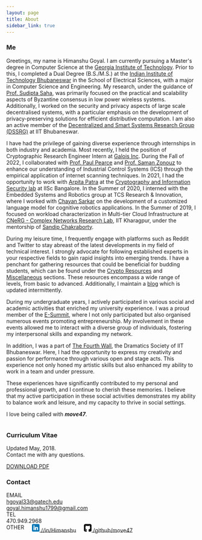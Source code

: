 ```yaml
---
layout: page
title: About
sidebar_link: true
---
```


### Me

Greetings, my name is Himanshu Goyal. I am currently pursuing a Master's degree in Computer Science at the [Georgia Institute of Technology](https://www.gatech.edu). Prior to this, I completed a Dual Degree (B.S./M.S.) at the [Indian Institute of Technology Bhubaneswar](https://www.iitbbs.ac.in/) in the School of Electrical Sciences, with a major in Computer Science and Engineering. My research, under the guidance of [Prof. Sudipta Saha](https://www.iitbbs.ac.in/profile-print.php?furl=sudipta), was primarily focused on the practical and scalability aspects of Byzantine consensus in low power wireless systems. Additionally, I worked on the security and privacy aspects of large scale decentralised systems, with a particular emphasis on the development of privacy-preserving solutions for efficient distributive computation. I am also an active member of the [Decentralized and Smart Systems Research Group (DSSRG)](https://sites.google.com/iitbbs.ac.in/dssrg) at IIT Bhubaneswar.

I have had the privilege of gaining diverse experience through internships in both industry and academia. Most recently, I held the position of Cryptographic Research Engineer Intern at [Galois Inc](https://galois.com). During the Fall of 2022, I collaborated with [Prof. Paul Pearce](https://faculty.cc.gatech.edu/~pearce/) and [Prof. Saman Zonouz](https://sites.google.com/site/samanzonouz4n6/saman-zonouz) to enhance our understanding of Industrial Control Systems (ICS) through the empirical application of internet scanning techniques. In 2021, I had the opportunity to work with [Arpita Patra](https://www.csa.iisc.ac.in/~arpita/) at the [Cryptography and Information Security lab](https://www.csa.iisc.ac.in/~cris/about.html) at IISc Bangalore. In the Summer of 2020, I interned with the Embedded Systems and Robotics group at TCS Research & Innovation, where I worked with [Chayan Sarkar](http://www.chayansarkar.com/) on the development of a customized language model for cognitive robotics applications. In the Summer of 2019, I focused on workload characterization in Multi-tier Cloud Infrastructure at [CNeRG - Complex Networks Research Lab](https://cnerg-iitkgp.github.io/), IIT Kharagpur, under the mentorship of [Sandip Chakraborty](http://cse.iitkgp.ac.in/~sandipc/).

During my leisure time, I frequently engage with platforms such as Reddit and Twitter to stay abreast of the latest developments in my field of technical interest. I strongly advocate for following established experts in your respective fields to gain rapid insights into emerging trends. I have a penchant for gathering resources that could be beneficial for budding students, which can be found under the [Crypto Resources](./category/Resources.md) and [Miscellaneous](./category/Miscellaneous.md) sections. These resources encompass a wide range of levels, from basic to advanced. Additionally, I maintain a [blog](./category/Blog.md) which is updated intermittently. 

During my undergraduate years, I actively participated in various social and academic activities that enriched my university experience. I was a proud member of the [E-Summit](http://www.e-summit-iitbbs.com/), where I not only participated but also organised numerous events promoting entrepreneurship. My involvement in these events allowed me to interact with a diverse group of individuals, fostering my interpersonal skills and expanding my network. 

In addition, I was a part of [The Fourth Wall](https://www.facebook.com/The-Fourth-WallDramatics-Society-of-IIT-Bhubaneswar-131402333580109), the Dramatics Society of IIT Bhubaneswar. Here, I had the opportunity to express my creativity and passion for performance through various open and stage acts. This experience not only honed my artistic skills but also enhanced my ability to work in a team and under pressure. 

These experiences have significantly contributed to my personal and professional growth, and I continue to cherish these memories. I believe that my active participation in these social activities demonstrates my ability to balance work and leisure, and my capacity to thrive in social settings.

I love being called with *__move47__*.

<div class="row">
            <div class="six columns padright2">
                <div id="res">
                    <h3>Curriculum Vitae</h3>
                    <p class="rescont">
                        Updated May, 2018.<br>
                        Contact me with any questions.
                    </p>
                    <a href="cv/cv_4.pdf">
                        <div class="button">DOWNLOAD PDF</div>
                    </a>
                </div>
            </div>
            <div class="four columns padleft">
                <div id="contact">
                    <h3 class="contactpad">Contact</h3>
                    <div class="sansserif email">EMAIL</div>
                    <div class="email2"><a href="mailto:hgoyal33@gatech.edu">hgoyal33@gatech.edu</a></div>
                    <div class="email2"><a href="mailto:goyal.himanshu1799@gmail.com">goyal.himanshu1799@gmail.com</a></div>
                    <div class="sansserif tel">TEL</div>
                    <div class="tel2">470.949.2968</div>
                </div>
            </div>
            <div class="two columns padleft">
                <div class="sansserif social">OTHER</div>
                <div class="linkedin">
                    <a href="https://www.linkedin.com/in/goyal--himanshu/">
                        <img src="./assets/linkedin.png" alt="LinkedIn Icon" style="width:20px;height:20px;">
                        <span style="vertical-align: middle;">//in/Himanshu</span>
                    </a>
                </div>
                <div class="github">
                    <a href="https://github.com/move47">
                        <img src="./assets/github-sign.png" alt="LinkedIn Icon" style="width:20px;height:20px;">
                        <span style="vertical-align: middle;">/github/move47</span>
                    </a>
                </div>
                
</div>